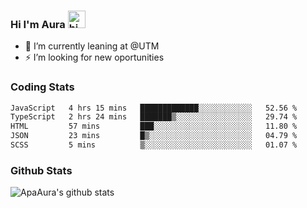### Hi I'm Aura <img src="https://user-images.githubusercontent.com/1303154/88677602-1635ba80-d120-11ea-84d8-d263ba5fc3c0.gif" width="28px" alt="hi">

- 🔭 I’m currently leaning at @UTM
- ⚡ I’m looking for new oportunities


### Coding Stats

<!--START_SECTION:waka-->

```txt
JavaScript   4 hrs 15 mins   █████████████░░░░░░░░░░░░   52.56 %
TypeScript   2 hrs 24 mins   ███████▒░░░░░░░░░░░░░░░░░   29.74 %
HTML         57 mins         ███░░░░░░░░░░░░░░░░░░░░░░   11.80 %
JSON         23 mins         █▒░░░░░░░░░░░░░░░░░░░░░░░   04.79 %
SCSS         5 mins          ▒░░░░░░░░░░░░░░░░░░░░░░░░   01.07 %
```

<!--END_SECTION:waka-->

### Github Stats

![ApaAura's github stats](https://github-readme-stats.vercel.app/api?username=ApaAura&count_private=true&theme=tokyonight&hide=contribs,prs)
